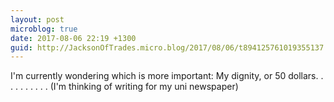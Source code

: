 ```yaml
---
layout: post
microblog: true
date: 2017-08-06 22:19 +1300
guid: http://JacksonOfTrades.micro.blog/2017/08/06/t894125761019355137.html
---
```

I'm currently wondering which is more important: My dignity, or 50 dollars.
.
.
.
.
.
.
.
.
.
(I'm thinking of writing for my uni newspaper)
